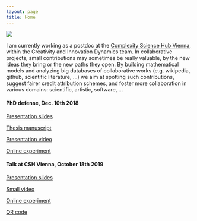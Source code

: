 ```yaml
---
layout: page
title: Home
---
```


<img class="img-home" src="{{ site.baseurl }}/resources/photo.jpg"/>

I am currently working as a postdoc at the [Complexity Science Hub Vienna][csh], within the Creativity and Innovation Dynamics team. In collaborative projects, small contributions may sometimes be really valuable, by the new ideas they bring or the new paths they open. By building mathematical models and analyzing big databases of collaborative works (e.g. wikipedia, github, scientific literature, ...) we aim at spotting such contributions, suggest fairer credit attribution schemes, and foster more collaboration in various domains: scientific, artistic, software, ...

#### PhD defense, Dec. 10th 2018

[Presentation slides][slides]

[Thesis manuscript][manuscript]

[Presentation video][video]


[Online experiment][game]


#### Talk at CSH Vienna, October 18th 2019


[Presentation slides][slidesCSH]

[Small video][smallvideo]

[Online experiment][game]

[QR code][QR]

[flowers]:      http://flowers.inria.fr
[inria]:   		http://www.inria.fr/en/centre/bordeaux
[py]:			http://www.pyoudeyer.com
[manuscript]:		https://drive.google.com/file/d/1lWDHq_OS6UeQgSUMBmRcJp22cSWByNtW
[slides]:		https://drive.google.com/open?id=1XaLa9D-g6ZY0xXvHjZxPLMERyftLUig7
[game]:		http://naming-game.space
[video]:		https://youtu.be/RpE3DJLWGeA

[smallvideo]:		https://www.dropbox.com/s/bl4ytaykbmcnlta/ngal_struct.mp4
[slidesCRI]:		https://drive.google.com/file/d/1ArcHfqMt-6iFpJymQvyhtjU-JzCW_7sM/view?usp=sharing

[csh]:		https://csh.ac.at
[QR]:		https://kouzan.cslparis.com/koin/alt.php?s=D9lD8ZfDf8HWJIxVwwmJZlmhlhXpZGhpVDX8fm9mZYpvm3lJJm

[slidesCSH]:		https://drive.google.com/open?id=1I983lho_xJmqJfxyym-r_JmSyulOkOwY